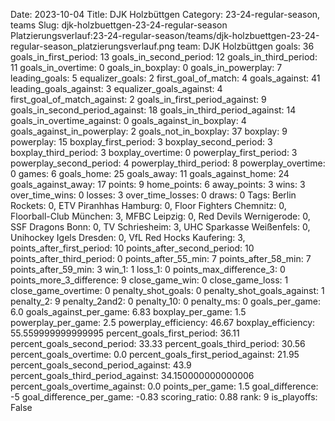 Date: 2023-10-04
Title: DJK Holzbüttgen
Category: 23-24-regular-season, teams
Slug: djk-holzbuettgen-23-24-regular-season
Platzierungsverlauf:23-24-regular-season/teams/djk-holzbuettgen-23-24-regular-season_platzierungsverlauf.png
team: DJK Holzbüttgen
goals: 36
goals_in_first_period: 13
goals_in_second_period: 12
goals_in_third_period: 11
goals_in_overtime: 0
goals_in_boxplay: 0
goals_in_powerplay: 7
leading_goals: 5
equalizer_goals: 2
first_goal_of_match: 4
goals_against: 41
leading_goals_against: 3
equalizer_goals_against: 4
first_goal_of_match_against: 2
goals_in_first_period_against: 9
goals_in_second_period_against: 18
goals_in_third_period_against: 14
goals_in_overtime_against: 0
goals_against_in_boxplay: 4
goals_against_in_powerplay: 2
goals_not_in_boxplay: 37
boxplay: 9
powerplay: 15
boxplay_first_period: 3
boxplay_second_period: 3
boxplay_third_period: 3
boxplay_overtime: 0
powerplay_first_period: 3
powerplay_second_period: 4
powerplay_third_period: 8
powerplay_overtime: 0
games: 6
goals_home: 25
goals_away: 11
goals_against_home: 24
goals_against_away: 17
points: 9
home_points: 6
away_points: 3
wins: 3
over_time_wins: 0
losses: 3
over_time_losses: 0
draws: 0
Tags:  Berlin Rockets: 0,  ETV Piranhhas Hamburg: 0,  Floor Fighters Chemnitz: 0,  Floorball-Club München: 3,  MFBC Leipzig: 0,  Red Devils Wernigerode: 0,  SSF Dragons Bonn: 0,  TV Schriesheim: 3,  UHC Sparkasse Weißenfels: 0,  Unihockey Igels Dresden: 0,  VfL Red Hocks Kaufering: 3,
points_after_first_period: 10
points_after_second_period: 10
points_after_third_period: 0
points_after_55_min: 7
points_after_58_min: 7
points_after_59_min: 3
win_1: 1
loss_1: 0
points_max_difference_3: 0
points_more_3_difference: 9
close_game_win: 0
close_game_loss: 1
close_game_overtime: 0
penalty_shot_goals: 0
penalty_shot_goals_against: 1
penalty_2: 9
penalty_2and2: 0
penalty_10: 0
penalty_ms: 0
goals_per_game: 6.0
goals_against_per_game: 6.83
boxplay_per_game: 1.5
powerplay_per_game: 2.5
powerplay_efficiency: 46.67
boxplay_efficiency: 55.559999999999995
percent_goals_first_period: 36.11
percent_goals_second_period: 33.33
percent_goals_third_period: 30.56
percent_goals_overtime: 0.0
percent_goals_first_period_against: 21.95
percent_goals_second_period_against: 43.9
percent_goals_third_period_against: 34.150000000000006
percent_goals_overtime_against: 0.0
points_per_game: 1.5
goal_difference: -5
goal_difference_per_game: -0.83
scoring_ratio: 0.88
rank: 9
is_playoffs: False
